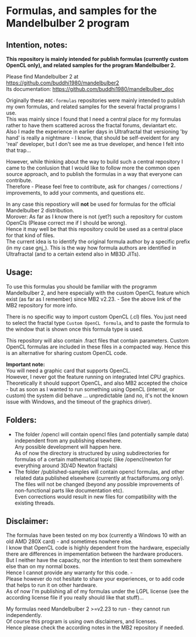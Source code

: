 # Formulas, and samples for the Mandelbulber 2 program
   
## Intention, notes:
**This repository is mainly intended for publish formulas (currently custom OpenCL only), and related samples for the program Mandelbulber 2.**   

Please find Mandelbulber 2 at https://github.com/buddhi1980/mandelbulber2   
Its documentation:  https://github.com/buddhi1980/mandelbulber_doc   

Originally these `ABC-formulas` repositories were mainly intended to publish my own formulas, and related samples for the several fractal programs I use.   
This was mainly since I found that I need a central place for my formulas rather to have them scattered across the fractal forums, deviantart etc.   
Also I made the experience in earlier days in Ultrafractal that versioning 'by hand' is really a nightmare - I know, that should be self-eveident for any 'real' developer, but I don't see me as true developer, and hence I felt into that trap...   
   
However, while thinking about the way to build such a central repository I came to the conlusion that I would like to follow more the common open source approach, and to publish the formulas in a way that everyone can contribute.   
Therefore - Please feel free to contribute, ask for changes / corrections / improvements, to add your comments, and questions etc.   
     
In any case this repostiory will **not** be used for formulas for the official Mandelbulber 2 distribution.   
Morover: As far as I know there is not (yet?) such a repository for custom OpenCls (Please correct me if I should be wrong).   
Hence it may well be that this repository could be used as a central place for that kind of files.   
The current idea is to identify the original formula author by a specific prefix (in my case gnj_). This is the way how formula authors are identified in Ultrafractal (and to a certain extend also in MB3D JITs).   

## Usage:
To use this formulas you should be familiar with the programm Mandelbulber 2, and here especially with the custom OpenCL feature which exist (as far as I remember) since MB2 v2.23. - See the above link of the MB2 repository for more info.   
    
There is no specific way to import custom OpenCL (.cl) files. You just need to select the fractal type `Custom OpenCL formula`, and to paste the formula to the window that is shown once this formula type is used.   

This repository will also contain .fract files that contain parameters. Custom OpenCL formulas are included in these files in a compacted way. Hence this is an alternative for sharing custom OpenCL code.   
   
**Important note:**   
You will need a graphic card that supports OpenCL.   
However, I never got the feature running on integrated Intel CPU graphics. Theoretically it should support OpenCL, and also MB2 accepted the choice - but as soon as I wanted to run something using OpenCL (internal, or custom) the system did behave ... unpredictable (and no, it's not the known issue with Windows, and the timeout of the graphics driver).    

## Folders:
- The folder /opencl will contain opencl files (and potentially sample data) independent from any publishing elsewhere.   
  Any possible development will happen here.   
  As of now the directory is structured by using subdirectories for formulas of a certain mathematical topic (like /opencl/newton for everything around 3D/4D Newton fractals)   
- The folder /published-samples will contain opencl formulas, and other related data published elsewhere (currently at fractalforums.org only).   
  The files will not be changed (beyond any possible improvements of non-functional parts like documentation etc).   
  Even corrections would result in new files for compatibility with the existing threads.   
  
## Disclaimer:
The formulas have been tested on my box (currently a Windows 10 with an old AMD 280X card) - and sometimes nowhere else.   
I know that OpenCL code is highly dependent from the hardware, especially there are differences in impementation between the hardware producers.   
But I neither have the capacity, nor the intention to test them somewhere else than on my normal boxes.   
Hence I cannot provide any warranty for this code. -    
Please however do not hesitate to share your experiences, or to add code that helps to run it on other hardware.   
As of now I'm publishing all of my formulas under the LGPL license (see the according license file if you really should like that stuff)...   

My formulas need Mandelbulber 2 \>=v2.23 to run - they cannot run independently.   
Of course this program is using own disclaimers, and licenses.   
Hence please check the according notes in the MB2 repository if needed.   